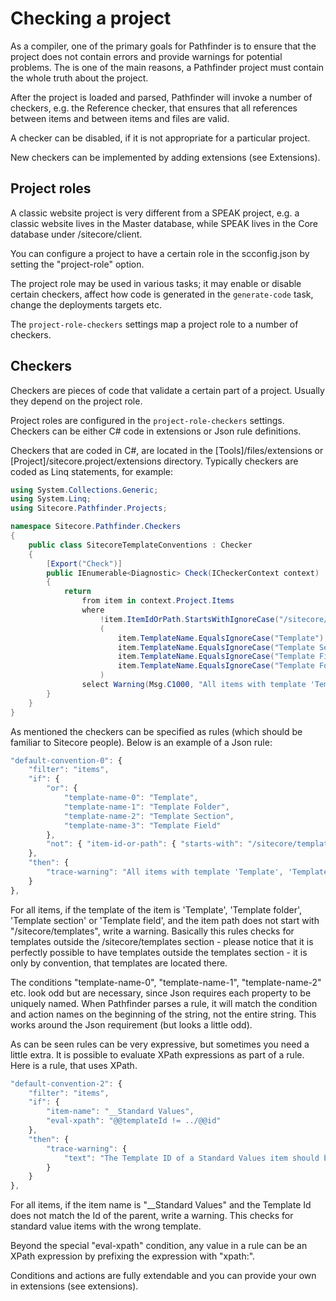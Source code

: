 # Checking a project
As a compiler, one of the primary goals for Pathfinder is to ensure that the project does not contain errors and provide warnings for 
potential problems. The is one of the main reasons, a Pathfinder project must contain the whole truth about the project.

After the project is loaded and parsed, Pathfinder will invoke a number of checkers, e.g. the Reference checker, that ensures that all
references between items and between items and files are valid.

A checker can be disabled, if it is not appropriate for a particular project.

New checkers can be implemented by adding extensions (see Extensions).

## Project roles
A classic website project is very different from a SPEAK project, e.g. a classic website lives in the Master database, while SPEAK lives
in the Core database under /sitecore/client.

You can configure a project to have a certain role in the scconfig.json by setting the "project-role" option.

The project role may be used in various tasks; it may enable or disable certain checkers, affect how code is generated
in the `generate-code` task, change the deployments targets etc.

The `project-role-checkers` settings map a project role to a number of checkers.

## Checkers
Checkers are pieces of code that validate a certain part of a project. Usually they depend on the project role. 

Project roles are configured in the `project-role-checkers` settings. Checkers can be either C# code in extensions or Json rule definitions.

Checkers that are coded in C#, are located in the [Tools]/files/extensions or [Project]/sitecore.project/extensions directory. Typically 
checkers are coded as Linq statements, for example:

```cs
using System.Collections.Generic;
using System.Linq;
using Sitecore.Pathfinder.Projects;

namespace Sitecore.Pathfinder.Checkers
{
    public class SitecoreTemplateConventions : Checker
    {
        [Export("Check")]
        public IEnumerable<Diagnostic> Check(ICheckerContext context)
        {
            return 
                from item in context.Project.Items
                where 
                    !item.ItemIdOrPath.StartsWithIgnoreCase("/sitecore/templates/") &&
                    (
                        item.TemplateName.EqualsIgnoreCase("Template") ||
                        item.TemplateName.EqualsIgnoreCase("Template Section") ||
                        item.TemplateName.EqualsIgnoreCase("Template Field") ||
                        item.TemplateName.EqualsIgnoreCase("Template Folder")
                    )
                select Warning(Msg.C1000, "All items with template 'Template', 'Template section', 'Template field' and 'Template folder' should be located in the '/sitecore/templates' section. To fix, move the template into the '/sitecore/templates' section", TraceHelper.GetTextNode(item));
        }
    }
}
```

As mentioned the checkers can be specified as rules (which should be familiar to Sitecore people). Below is an example of a Json rule:

```js
"default-convention-0": {
    "filter": "items",
    "if": {
        "or": {
            "template-name-0": "Template",
            "template-name-1": "Template Folder",
            "template-name-2": "Template Section",
            "template-name-3": "Template Field" 
        },
        "not": { "item-id-or-path": { "starts-with": "/sitecore/templates/" } }
    },
    "then": {
        "trace-warning": "All items with template 'Template', 'Template section', 'Template field' and 'Template folder' should be located in the '/sitecore/templates' section. To fix, move the template into the '/sitecore/templates' section"
    }
},
```

For all items, if the template of the item is 'Template', 'Template folder', 'Template section' or 'Template field', and the item path does not 
start with "/sitecore/templates", write a warning. Basically this rules checks for templates outside the /sitecore/templates section - please notice
that it is perfectly possible to have templates outside the templates section - it is only by convention, that templates are located there.

The conditions "template-name-0", "template-name-1", "template-name-2" etc. look odd but are necessary, since Json requires each property to be 
uniquely named. When Pathfinder parses a rule, it will match the condition and action names on the beginning of the string, not the entire string. 
This works around the Json requirement (but looks a little odd).

As can be seen rules can be very expressive, but sometimes you need a little extra. It is possible to evaluate XPath expressions as part of 
a rule. Here is a rule, that uses XPath.

```js
"default-convention-2": {
    "filter": "items",
    "if": {
        "item-name": "__Standard Values",
        "eval-xpath": "@@templateId != ../@@id"
    },
    "then": {
        "trace-warning": {
            "text": "The Template ID of a Standard Values item should be match the ID of the parent item. To fix, moved the Standard Values item under the correct template"
        }
    }
},
```

For all items, if the item name is "__Standard Values" and the Template Id does not match the Id of the parent, write a warning. This checks for
standard value items with the wrong template.

Beyond the special "eval-xpath" condition, any value in a rule can be an XPath expression by prefixing the expression with "xpath:".

Conditions and actions are fully extendable and you can provide your own in extensions (see extensions).
